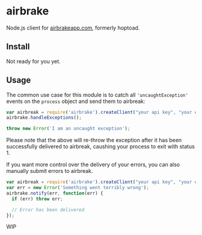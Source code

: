 # airbrake

Node.js client for [airbrakeapp.com][], formerly hoptoad.

[airbrakeapp.com]: http://airbrakeapp.com/

## Install

Not ready for you yet.

## Usage

The common use case for this module is to catch all `'uncaughtException'`
events on the `process` object and send them to airbreak:

``` javascript
var airbreak = require('airbrake').createClient("your api key", "your environment");
airbrake.handleExceptions();

throw new Error('I am an uncaught exception');
```

Please note that the above will re-throw the exception after it has been
successfully delivered to airbreak, caushing your process to exit with status 1.

If you want more control over the delivery of your errors, you can also
manually submit errors to airbreak.

``` javascript
var airbreak = require('airbrake').createClient("your api key", "your environment");
var err = new Error('Something went terribly wrong');
airbrake.notify(err, function(err) {
  if (err) throw err;

  // Error has been delivered
});
```

WIP
